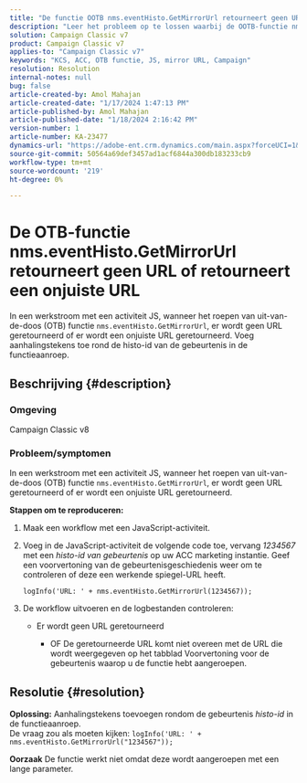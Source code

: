 ```yaml
---
title: "De functie OOTB nms.eventHisto.GetMirrorUrl retourneert geen URL of retourneert onjuiste URL"
description: "Leer het probleem op te lossen waarbij de OOTB-functie nms.eventHisto.GetMirrorUrl geen URL retourneert in Adobe Campaign Classic."
solution: Campaign Classic v7
product: Campaign Classic v7
applies-to: "Campaign Classic v7"
keywords: "KCS, ACC, OTB functie, JS, mirror URL, Campaign"
resolution: Resolution
internal-notes: null
bug: false
article-created-by: Amol Mahajan
article-created-date: "1/17/2024 1:47:13 PM"
article-published-by: Amol Mahajan
article-published-date: "1/18/2024 2:16:42 PM"
version-number: 1
article-number: KA-23477
dynamics-url: "https://adobe-ent.crm.dynamics.com/main.aspx?forceUCI=1&pagetype=entityrecord&etn=knowledgearticle&id=abb008e9-3eb5-ee11-a569-6045bd006295"
source-git-commit: 50564a69def3457ad1acf6844a300db183233cb9
workflow-type: tm+mt
source-wordcount: '219'
ht-degree: 0%

---
```


# De OTB-functie nms.eventHisto.GetMirrorUrl retourneert geen URL of retourneert een onjuiste URL


In een werkstroom met een activiteit JS, wanneer het roepen van uit-van-de-doos (OTB) functie `nms.eventHisto.GetMirrorUrl`, er wordt geen URL geretourneerd of er wordt een onjuiste URL geretourneerd. Voeg aanhalingstekens toe rond de histo-id van de gebeurtenis in de functieaanroep.

## Beschrijving {#description}


### <b>Omgeving</b>

Campaign Classic v8



### <b>Probleem/symptomen</b>

In een werkstroom met een activiteit JS, wanneer het roepen van uit-van-de-doos (OTB) functie `nms.eventHisto.GetMirrorUrl`, er wordt geen URL geretourneerd of er wordt een onjuiste URL geretourneerd.

<b>Stappen om te reproduceren:</b>

1. Maak een workflow met een JavaScript-activiteit.


2. Voeg in de JavaScript-activiteit de volgende code toe, vervang *1234567* met een *histo-id van gebeurtenis* op uw ACC marketing instantie. Geef een voorvertoning van de gebeurtenisgeschiedenis weer om te controleren of deze een werkende spiegel-URL heeft.



   `logInfo('URL: ' + nms.eventHisto.GetMirrorUrl(1234567));`


3. De workflow uitvoeren en de logbestanden controleren:

   - Er wordt geen URL geretourneerd




      - OF De geretourneerde URL komt niet overeen met de URL die wordt weergegeven op het tabblad Voorvertoning voor de gebeurtenis waarop u de functie hebt aangeroepen.



## Resolutie {#resolution}

<b>Oplossing:</b>
Aanhalingstekens toevoegen rondom de gebeurtenis *histo-id* in de functieaanroep.
<br>De vraag zou als moeten kijken:
`logInfo('URL: ' + nms.eventHisto.GetMirrorUrl("1234567"));`

<b>Oorzaak</b>
De functie werkt niet omdat deze wordt aangeroepen met een lange parameter.
